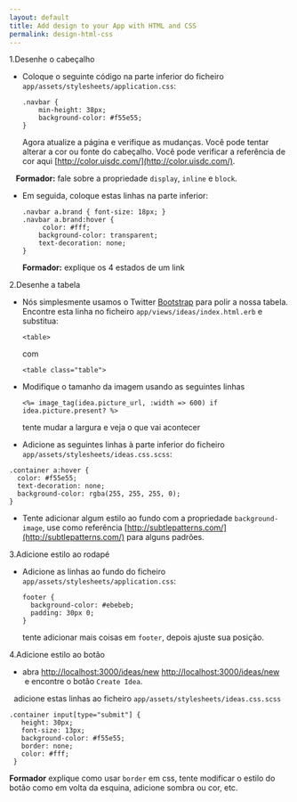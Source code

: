 ```yaml
---
layout: default
title: Add design to your App with HTML and CSS
permalink: design-html-css
---
```


1.Desenhe o cabeçalho

+ Coloque o seguinte código na parte inferior do ficheiro `app/assets/stylesheets/application.css`:

    ```
    .navbar {
        min-height: 38px;
        background-color: #f55e55;
    }
    ```

  Agora atualize a página e verifique as mudanças. Você pode tentar alterar a cor ou fonte do cabeçalho. Você pode verificar a referência de cor aqui [http://color.uisdc.com/](http://color.uisdc.com/).

    **Formador:** fale sobre a propriedade `display`, `inline` e `block`.

+ Em seguida, coloque estas linhas na parte inferior:

    ```
    .navbar a.brand { font-size: 18px; }
    .navbar a.brand:hover {
         color: #fff;
        background-color: transparent;
        text-decoration: none;
    }
    ```

    **Formador:** explique os 4 estados de um link


2.Desenhe a tabela

 + Nós simplesmente usamos o Twitter [Bootstrap](http://getbootstrap.com/) para polir a nossa tabela. Encontre esta linha no ficheiro `app/views/ideas/index.html.erb` e substitua:

   `<table>`

   com

   `<table class="table">`

 + Modifique o tamanho da imagem usando as seguintes linhas

     ```
     <%= image_tag(idea.picture_url, :width => 600) if idea.picture.present? %>
     ```

     tente mudar a largura e veja o que vai acontecer


 + Adicione as seguintes linhas à parte inferior do ficheiro `app/assets/stylesheets/ideas.css.scss`:

  ```
  .container a:hover {
    color: #f55e55;
    text-decoration: none;
    background-color: rgba(255, 255, 255, 0);
  }
  ```


 + Tente adicionar algum estilo ao fundo com a propriedade `background-image`, use como referência
   [http://subtlepatterns.com/](http://subtlepatterns.com/) para alguns padrões.


3.Adicione estilo ao rodapé

+ Adicione as linhas ao fundo do ficheiro `app/assets/stylesheets/application.css`:

    ```
    footer {
      background-color: #ebebeb;
      padding: 30px 0;
    }
    ```

    tente adicionar mais coisas em `footer`, depois ajuste sua posição.

4.Adicione estilo ao botão

  + abra [http://localhost:3000/ideas/new](http://localhost:3000/ideas/new)
[http://localhost:3000/ideas/new](http://localhost:3000/ideas/new)
    e encontre o botão `Create Idea`.

   adicione estas linhas ao ficheiro `app/assets/stylesheets/ideas.css.scss`

   ```
   .container input[type="submit"] {
      height: 30px;
      font-size: 13px;
      background-color: #f55e55;
      border: none;
      color: #fff;
    }
   ```

   **Formador** explique como usar `border` em css, tente modificar o estilo do botão como em volta da esquina, adicione sombra ou cor, etc.

